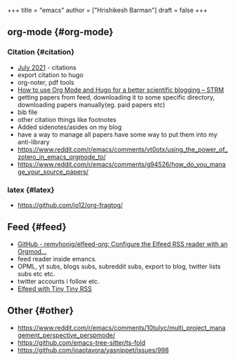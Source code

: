 +++
title = "emacs"
author = ["Hrishikesh Barman"]
draft = false
+++

## org-mode {#org-mode}


### Citation {#citation}

-   [July 2021](https://blog.tecosaur.com/tmio/2021-07-31-citations.html#fn.3) - citations
-   export citation to hugo
-   org-noter, pdf tools
-   [How to use Org Mode and Hugo for a better scientific blogging – STRM](https://strm.sh/posts/org-mode-blogging/)
-   getting papers from feed, downloading it to some specific directory, downloading papers manually(eg. paid papers etc)
-   bib file
-   other citation things like footnotes
-   Added sidenotes/asides on my blog
-   have a way to manage all papers have some way to put them into my anti-library
-   <https://www.reddit.com/r/emacs/comments/vt0otx/using_the_power_of_zotero_in_emacs_orgmode_to/>
-   <https://www.reddit.com/r/emacs/comments/g94526/how_do_you_manage_your_source_papers/>


### latex {#latex}

-   <https://github.com/io12/org-fragtog/>


## Feed {#feed}

-   [GitHub - remyhonig/elfeed-org: Configure the Elfeed RSS reader with an Orgmod...](https://github.com/remyhonig/elfeed-org)
-   feed reader inside emancs.
-   OPML, yt subs, blogs subs, subreddit subs, export to blog, twitter lists subs etc etc.
-   twitter accounts i follow etc.
-   [Elfeed with Tiny Tiny RSS](https://codingquark.com/emacs/2020/04/19/elfeed-protocol-ttrss.html)


## Other {#other}

-   <https://www.reddit.com/r/emacs/comments/10tulyc/multi_project_management_perspective_perspmode/>
-   <https://github.com/emacs-tree-sitter/ts-fold>
-   <https://github.com/joaotavora/yasnippet/issues/998>
